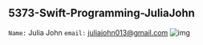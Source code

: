 ## 5373-Swift-Programming-JuliaJohn

```Name:``` Julia John
```email:``` juliajohn013@gmail.com
![img](http://fbcdn-sphotos-h-a.akamaihd.net/hphotos-ak-xpa1/t31.0-8/p960x960/10916691_937239749621568_8045910551348775018_o.jpg/to/img.png)
